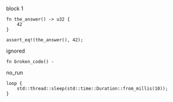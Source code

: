 block 1

```
fn the_answer() -> u32 {
    42
}

assert_eq!(the_answer(), 42);
```

ignored

```ignore
fn broken_code() -
```

no_run

```no_run
loop {
    std::thread::sleep(std::time::Duration::from_millis(10));
}
```